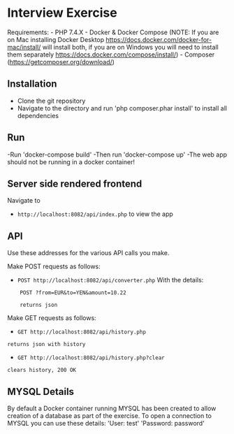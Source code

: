 # Interview Exercise

Requirements:
    - PHP 7.4.X
    - Docker & Docker Compose (NOTE: If you are on Mac installing Docker Desktop https://docs.docker.com/docker-for-mac/install/ will install both, if you are on Windows you will need to install them separately https://docs.docker.com/compose/install/) 
    - Composer (https://getcomposer.org/download/)

## Installation

- Clone the git repository
- Navigate to the directory and run 'php composer.phar install' to install all dependencies

## Run

-Run 'docker-compose build'
-Then run 'docker-compose up'
-The web app should not be running in a docker container!

## Server side rendered frontend
Navigate to
- `http://localhost:8082/api/index.php` to view the app

## API
Use these addresses for the various API calls you make.

Make POST requests as follows:
- `POST http://localhost:8082/api/converter.php`
With the details:
```
    POST ?from=EUR&to=YEN&amount=10.22

    returns json
```
Make GET requests as follows:
- `GET http://localhost:8082/api/history.php`
```
returns json with history
```
- `GET http://localhost:8082/api/history.php?clear`
```
clears history, 200 OK
```
## MYSQL Details
By default a Docker container running MYSQL has been created to allow creation of a database as part of the exercise. 
To open a connection to MYSQL you can use these details:
'User: test'
'Password: password'

